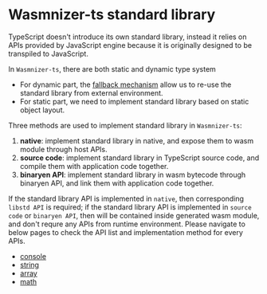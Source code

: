 # Wasmnizer-ts standard library

TypeScript doesn't introduce its own standard library, instead it relies on APIs provided by JavaScript engine because it is originally designed to be transpiled to JavaScript.

In `Wasmnizer-ts`, there are both static and dynamic type system
- For dynamic part, the [fallback mechanism](../developer-guide/fallback.md) allow us to re-use the standard library from external environment.
- For static part, we need to implement standard library based on static object layout.

Three methods are used to implement standard library in `Wasmnizer-ts`:
1. **native**: implement standard library in native, and expose them to wasm module through host APIs.
2. **source code**: implement standard library in TypeScript source code, and compile them with application code together.
3. **binaryen API**: implement standard library in wasm bytecode through binaryen API, and link them with application code together.

If the standard library API is implemented in `native`, then corresponding `libstd API` is required; if the standard library API is implemented in `source code` or `binaryen API`, then will be contained inside generated wasm module, and don't requre any APIs from runtime environment. Please navigate to below pages to check the API list and implementation method for every APIs.

- [console](./console.md)
- [string](./string.md)
- [array](./array.md)
- [math](./math.md)
